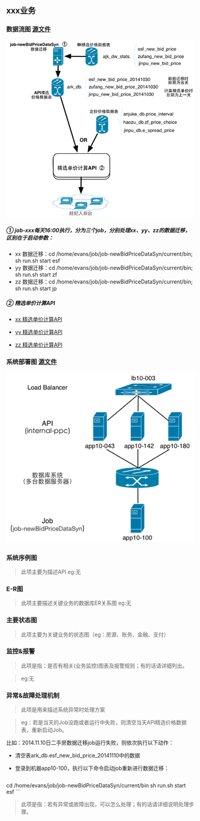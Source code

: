 ## xxx业务

### 数据流图 [源文件](selectData.graffle)
![image](selectData.png)

##### ① job-xxx每天16:00执行，分为三个job，分别处理xx、yy、zz的数据迁移，区别在于启动参数：
+ xx 数据迁移：cd /home/evans/job/job-newBidPriceDataSyn/current/bin; sh run.sh start esf
+ yy  数据迁移：cd /home/evans/job/job-newBidPriceDataSyn/current/bin; sh run.sh start zf
+ zz  数据迁移：cd /home/evans/job/job-newBidPriceDataSyn/current/bin; sh run.sh start jp

##### ② 精选单价计算API

+ [xx 精选单价计算API](ppcTrade-towerAmountCalc.md)

+ [yy 精选单价计算API](ppcTrade-zfAmountCalc.md)

+ [zz 精选单价计算API](ppcTrade-jpAmountCalc.md)

### 系统部署图 [源文件](selectDeploy.graffle)
![数据流图](selectDeploy.png)

### 系统序例图
> 此项主要为描述API
> eg:无

### E-R图
> 此项主要描述关键业务的数据库ER关系图
> eg:无

### 主要状态图
> 此项主要为关键业务的状态图（eg：房源、账务、金融、支付）

### 监控&报警
> 此项是指：是否有相关(业务监控)图表及报警规则；有的话请详细列出。

> eg:无 

### 异常&故障处理机制
> 此项是用来描述系统异常时处理方案

> eg：若是当天的Job没跑或者运行中失败，则清空当天API精选价格数据表，重新启动Job。

比如：2014.11.10日二手房数据迁移job运行失败，则依次执行以下动作：

+ 清空表ark_db.esf_new_bid_price_20141110中的数据
+ 登录到机器app10-100，执行以下命令启动job重新进行数据迁移：

	```
cd /home/evans/job/job-newBidPriceDataSyn/current/bin
sh run.sh start esf
	```


> 此项是指：若有异常或故障出现，可以怎么处理；有的话请详细说明处理步骤。
